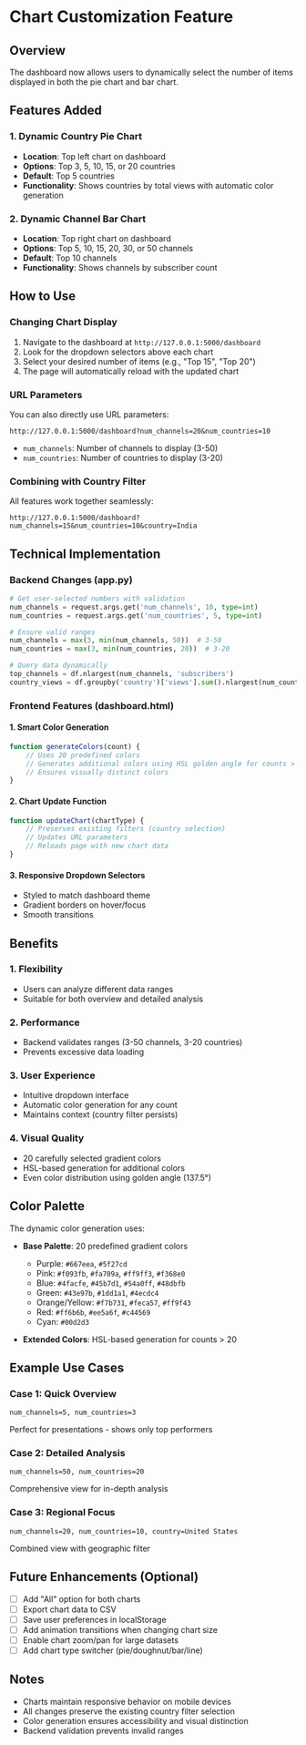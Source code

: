 # Chart Customization Feature

## Overview
The dashboard now allows users to dynamically select the number of items displayed in both the pie chart and bar chart.

## Features Added

### 1. **Dynamic Country Pie Chart**
- **Location**: Top left chart on dashboard
- **Options**: Top 3, 5, 10, 15, or 20 countries
- **Default**: Top 5 countries
- **Functionality**: Shows countries by total views with automatic color generation

### 2. **Dynamic Channel Bar Chart**
- **Location**: Top right chart on dashboard
- **Options**: Top 5, 10, 15, 20, 30, or 50 channels
- **Default**: Top 10 channels
- **Functionality**: Shows channels by subscriber count

## How to Use

### Changing Chart Display
1. Navigate to the dashboard at `http://127.0.0.1:5000/dashboard`
2. Look for the dropdown selectors above each chart
3. Select your desired number of items (e.g., "Top 15", "Top 20")
4. The page will automatically reload with the updated chart

### URL Parameters
You can also directly use URL parameters:
```
http://127.0.0.1:5000/dashboard?num_channels=20&num_countries=10
```
- `num_channels`: Number of channels to display (3-50)
- `num_countries`: Number of countries to display (3-20)

### Combining with Country Filter
All features work together seamlessly:
```
http://127.0.0.1:5000/dashboard?num_channels=15&num_countries=10&country=India
```

## Technical Implementation

### Backend Changes (app.py)
```python
# Get user-selected numbers with validation
num_channels = request.args.get('num_channels', 10, type=int)
num_countries = request.args.get('num_countries', 5, type=int)

# Ensure valid ranges
num_channels = max(3, min(num_channels, 50))  # 3-50
num_countries = max(3, min(num_countries, 20))  # 3-20

# Query data dynamically
top_channels = df.nlargest(num_channels, 'subscribers')
country_views = df.groupby('country')['views'].sum().nlargest(num_countries)
```

### Frontend Features (dashboard.html)

#### 1. **Smart Color Generation**
```javascript
function generateColors(count) {
    // Uses 20 predefined colors
    // Generates additional colors using HSL golden angle for counts > 20
    // Ensures visually distinct colors
}
```

#### 2. **Chart Update Function**
```javascript
function updateChart(chartType) {
    // Preserves existing filters (country selection)
    // Updates URL parameters
    // Reloads page with new chart data
}
```

#### 3. **Responsive Dropdown Selectors**
- Styled to match dashboard theme
- Gradient borders on hover/focus
- Smooth transitions

## Benefits

### 1. **Flexibility**
- Users can analyze different data ranges
- Suitable for both overview and detailed analysis

### 2. **Performance**
- Backend validates ranges (3-50 channels, 3-20 countries)
- Prevents excessive data loading

### 3. **User Experience**
- Intuitive dropdown interface
- Automatic color generation for any count
- Maintains context (country filter persists)

### 4. **Visual Quality**
- 20 carefully selected gradient colors
- HSL-based generation for additional colors
- Even color distribution using golden angle (137.5°)

## Color Palette
The dynamic color generation uses:
- **Base Palette**: 20 predefined gradient colors
  - Purple: `#667eea`, `#5f27cd`
  - Pink: `#f093fb`, `#fa709a`, `#ff9ff3`, `#f368e0`
  - Blue: `#4facfe`, `#45b7d1`, `#54a0ff`, `#48dbfb`
  - Green: `#43e97b`, `#1dd1a1`, `#4ecdc4`
  - Orange/Yellow: `#f7b731`, `#feca57`, `#ff9f43`
  - Red: `#ff6b6b`, `#ee5a6f`, `#c44569`
  - Cyan: `#00d2d3`

- **Extended Colors**: HSL-based generation for counts > 20

## Example Use Cases

### Case 1: Quick Overview
```
num_channels=5, num_countries=3
```
Perfect for presentations - shows only top performers

### Case 2: Detailed Analysis
```
num_channels=50, num_countries=20
```
Comprehensive view for in-depth analysis

### Case 3: Regional Focus
```
num_channels=20, num_countries=10, country=United States
```
Combined view with geographic filter

## Future Enhancements (Optional)
- [ ] Add "All" option for both charts
- [ ] Export chart data to CSV
- [ ] Save user preferences in localStorage
- [ ] Add animation transitions when changing chart size
- [ ] Enable chart zoom/pan for large datasets
- [ ] Add chart type switcher (pie/doughnut/bar/line)

## Notes
- Charts maintain responsive behavior on mobile devices
- All changes preserve the existing country filter selection
- Color generation ensures accessibility and visual distinction
- Backend validation prevents invalid ranges
